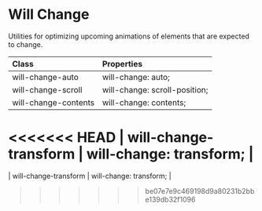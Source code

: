# Will Change

Utilities for optimizing upcoming animations of elements that are expected to change.

| Class                 | Properties                    |
| :-------------------- | :---------------------------- |
| will-change-auto      | will-change: auto;            |
| will-change-scroll    | will-change: scroll-position; |
| will-change-contents  | will-change: contents;        |
<<<<<<< HEAD
| will-change-transform | will-change: transform;       |
=======
| will-change-transform | will-change: transform;       |
>>>>>>> be07e7e9c469198d9a80231b2bbe139db32f1096
